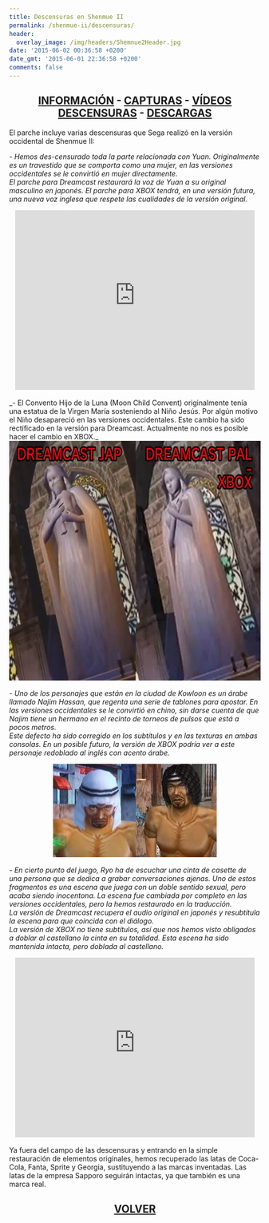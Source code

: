 ```yaml
---
title: Descensuras en Shenmue II
permalink: /shenmue-ii/descensuras/
header:
  overlay_image: /img/headers/Shemnue2Header.jpg
date: '2015-06-02 00:36:58 +0200'
date_gmt: '2015-06-01 22:36:58 +0200'
comments: false
---
```

<h2 style="text-align: center;"><strong><a href="/shenmue-ii/informacion/">INFORMACIÓN</a> - <a href="/shenmue-ii/capturas/">CAPTURAS</a> - <a href="/shenmue-ii/videos/">VÍDEOS</a><br>  
<a href="/shenmue-ii/descensuras/">DESCENSURAS</a> - <a href="/shenmue-ii/descargar/">DESCARGAS</a></strong></h2>

El parche incluye varias descensuras que Sega realizó en la versión occidental de Shenmue II:

_- Hemos des-censurado toda la parte relacionada con Yuan. Originalmente es un travestido 
que se comporta como una mujer, en las versiones occidentales se le convirtió en mujer 
directamente.  
El parche para Dreamcast restaurará la voz de Yuan a su original masculino en japonés. 
El parche para XBOX tendrá, en una versión futura, una nueva voz inglesa que respete las 
cualidades de la versión original._

<p style="text-align: center;"><iframe src="https://www.youtube-nocookie.com/embed/Mm2QUICTTyM?rel=0" width="480" height="360" frameborder="0" allowfullscreen="allowfullscreen"></iframe></p>  
_- El Convento Hijo de la Luna (Moon Child Convent) originalmente tenía una estatua de la 
Virgen María sosteniendo al Niño Jesús. Por algún motivo el Niño desapareció en las versiones 
occidentales. Este cambio ha sido rectificado en la versión para Dreamcast. Actualmente no nos 
es posible hacer el cambio en XBOX._

<center><img src="/img/2015/06/ShenmueII-Convento.jpg" alt="Shenmue II - Diferencias en el convento" width="640" height="480" /></center>

_- Uno de los personajes que están en la ciudad de Kowloon es un árabe llamado Najim Hassan, 
que regenta una serie de tablones para apostar. En las versiones occidentales se le convirtió 
en chino, sin darse cuenta de que Najim tiene un hermano en el recinto de torneos de pulsos que 
está a pocos metros.  
Este defecto ha sido corregido en los subtítulos y en las texturas en ambas consolas. En un posible 
futuro, la versión de XBOX podría ver a este personaje redoblado al inglés con acento árabe._

<center><img src="/img/2015/06/Najimu_Hassan.jpg" alt="Imagen por cortesía de Shenmue Wiki" width="328" height="187" /></center>

_- En cierto punto del juego, Ryo ha de escuchar una cinta de casette de una persona que se dedica 
a grabar conversaciones ajenas. Uno de estos fragmentos es una escena que juega con un doble sentido 
sexual, pero acaba siendo inocentona. La escena fue cambiada por completo en las versiones occidentales, 
pero la hemos restaurado en la traducción.  
La versión de Dreamcast recupera el audio original en japonés y resubtitula la escena para que coincida 
con el diálogo.  
La versión de XBOX no tiene subtítulos, así que nos hemos visto obligados a doblar al castellano la cinta 
en su totalidad. Esta escena ha sido mantenida intacta, pero doblada al castellano._

<p style="text-align: center;"><iframe src="https://www.youtube-nocookie.com/embed/aqfjxUU6mcU?rel=0" width="480" height="360" frameborder="0" allowfullscreen="allowfullscreen"></iframe></p>  
Ya fuera del campo de las descensuras y entrando en la simple restauración de elementos originales, hemos 
recuperado las latas de Coca-Cola, Fanta, Sprite y Georgia, sustituyendo a las marcas inventadas. Las 
latas de la empresa Sapporo seguirán intactas, ya que también es una marca real.

<h2 style="text-align: center;"><strong><a href="/shenmue-ii/">VOLVER</a></strong></h2>

